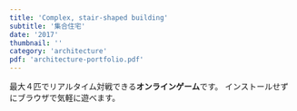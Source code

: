 ```yaml
---
title: 'Complex, stair-shaped building'
subtitle: '集合住宅'
date: '2017'
thumbnail: ''
category: 'architecture'
pdf: 'architecture-portfolio.pdf'
---
```


最大４匹でリアルタイム対戦できる**オンラインゲーム**です。
インストールせずにブラウザで気軽に遊べます。